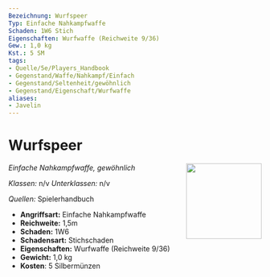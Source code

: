 ```yaml
---
Bezeichnung: Wurfspeer
Typ: Einfache Nahkampfwaffe
Schaden: 1W6 Stich
Eigenschaften: Wurfwaffe (Reichweite 9/36)
Gew.: 1,0 kg
Kst.: 5 SM
tags:
- Quelle/5e/Players_Handbook
- Gegenstand/Waffe/Nahkampf/Einfach
- Gegenstand/Seltenheit/gewöhnlich
- Gegenstand/Eigenschaft/Wurfwaffe
aliases:
- Javelin
---
```

# Wurfspeer
*Einfache Nahkampfwaffe, gewöhnlich*
<img src="Symbolik/Gegenstände.webp" align="right" width="150">

_Klassen:_ n/v 
_Unterklassen:_  n/v

_Quellen:_ Spielerhandbuch

- **Angriffsart:** Einfache Nahkampfwaffe
- **Reichweite:** 1,5m
- **Schaden:** 1W6
- **Schadensart:** Stichschaden
- **Eigenschaften:** Wurfwaffe (Reichweite 9/36)
- **Gewicht:** 1,0 kg
- **Kosten**: 5 Silbermünzen